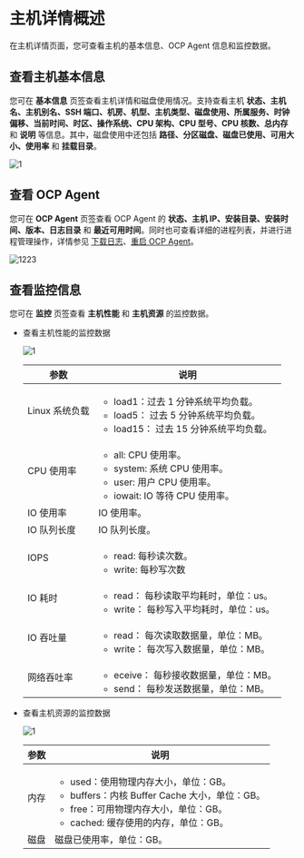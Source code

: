 主机详情概述
===========================

在主机详情页面，您可查看主机的基本信息、OCP Agent 信息和监控数据。

查看主机基本信息
-----------------------------

您可在 **基本信息** 页签查看主机详情和磁盘使用情况。支持查看主机 **状态、主机名、主机别名、SSH 端口、机房、机型、主机类型、磁盘使用、所属服务、时钟偏移、当前时间、时区、操作系统、CPU 架构、CPU 型号、CPU 核数、总内存** 和 **说明** 等信息。其中，磁盘使用中还包括 **路径、分区磁盘、磁盘已使用、可用大小、使用率** 和 **挂载目录**。

![1](https://obbusiness-private.oss-cn-shanghai.aliyuncs.com/doc/img/ocp/403-ce/%E4%B8%BB%E6%9C%BA%E5%9F%BA%E6%9C%AC%E4%BF%A1%E6%81%AF.png)

查看 OCP Agent
---------------------------------

您可在 **OCP Agent** 页签查看 OCP Agent 的 **状态、主机 IP、安装目录、安装时间、版本、日志目录** 和 **最近可用时间**。同时也可查看详细的进程列表，并进行进程管理操作，详情参见 [下载日志](../../4.cluster-features/2.basic-operations/16.download-log.md)、[重启 OCP Agent](../../6.host-features/4.restart-the-ocp-agent.md)。

![1223](https://help-static-aliyun-doc.aliyuncs.com/assets/img/zh-CN/1029520461/p375343.png)

查看监控信息
---------------------------

您可在 **监控** 页签查看 **主机性能** 和 **主机资源** 的监控数据。

* 查看主机性能的监控数据
  
  ![1](https://obbusiness-private.oss-cn-shanghai.aliyuncs.com/doc/img/ocp/403-ce/%E4%B8%BB%E6%9C%BA%E7%9B%91%E6%8E%A7.png)

  |     参数     |          说明   |
  |------------|-------------|
  | Linux 系统负载 | <ul><li>load1：过去 1 分钟系统平均负载。</li><li> load5： 过去 5 分钟系统平均负载。 </li><li>load15： 过去 15 分钟系统平均负载。</li></ul> |
  | CPU 使用率 | <ul><li>all: CPU 使用率。</li><li>system: 系统 CPU 使用率。</li><li>user: 用户 CPU 使用率。</li><li>iowait: IO 等待 CPU 使用率。</li></ul> |
  | IO 使用率  | IO 使用率。 |
  | IO 队列长度  | IO 队列长度。  |
  | IOPS       | <ul><li>read: 每秒读次数。</li><li>write: 每秒写次数 </li></ul>  |
  | IO 耗时      | <ul><li>read： 每秒读取平均耗时，单位：us。</li><li> write： 每秒写入平均耗时，单位：us。   </li></ul>  |
  | IO 吞吐量     | <ul><li>read： 每次读取数据量，单位：MB。 </li><li>write： 每次写入数据量，单位：MB。  </li></ul>   |
  | 网络吞吐率      | <ul><li>eceive： 每秒接收数据量，单位：MB。</li><li> send： 每秒发送数据量，单位：MB。  </li></ul>   |

* 查看主机资源的监控数据
  
  ![1](https://help-static-aliyun-doc.aliyuncs.com/assets/img/zh-CN/6661460261/p265858.png)

  | 参数 |                                                     说明                                                      |
  |----|-------------------------------------------------------------------------------------------------------------|
  | 内存 | <ul><li>used：使用物理内存大小，单位：GB。 </li><li>buffers：内核 Buffer Cache 大小，单位：GB。 </li><li>free：可用物理内存大小，单位：GB。</li><li>cached: 缓存使用的内存，单位：GB。</li></ul> |
  | 磁盘 | 磁盘已使用率，单位：GB。   |
